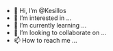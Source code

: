 - 👋 Hi, I’m @Kesillos
- 👀 I’m interested in ...
- 🌱 I’m currently learning ...
- 💞️ I’m looking to collaborate on ...
- 📫 How to reach me ...

<!---
Kesillos/Kesillos is a ✨ special ✨ repository because its `README.md` (this file) appears on your GitHub profile.
You can click the Preview link to take a look at your changes.
--->
